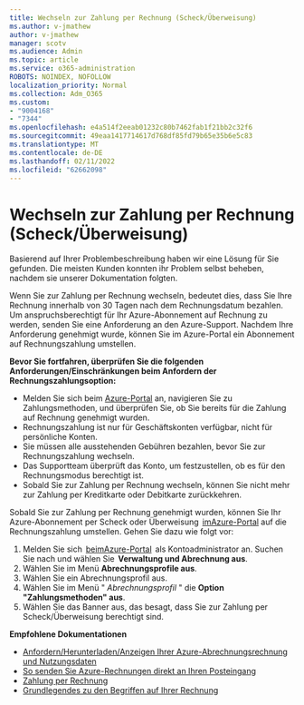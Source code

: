 ```yaml
---
title: Wechseln zur Zahlung per Rechnung (Scheck/Überweisung)
ms.author: v-jmathew
author: v-jmathew
manager: scotv
ms.audience: Admin
ms.topic: article
ms.service: o365-administration
ROBOTS: NOINDEX, NOFOLLOW
localization_priority: Normal
ms.collection: Adm_O365
ms.custom:
- "9004168"
- "7344"
ms.openlocfilehash: e4a514f2eeab01232c80b7462fab1f21bb2c32f6
ms.sourcegitcommit: 49eaa1417714617d768df85fd79b65e35b6e5c83
ms.translationtype: MT
ms.contentlocale: de-DE
ms.lasthandoff: 02/11/2022
ms.locfileid: "62662098"
---
```

# <a name="switch-to-pay-by-invoice-checkwire-transfer"></a>Wechseln zur Zahlung per Rechnung (Scheck/Überweisung)

Basierend auf Ihrer Problembeschreibung haben wir eine Lösung für Sie gefunden. Die meisten Kunden konnten ihr Problem selbst beheben, nachdem sie unserer Dokumentation folgten.

Wenn Sie zur Zahlung per Rechnung wechseln, bedeutet dies, dass Sie Ihre Rechnung innerhalb von 30 Tagen nach dem Rechnungsdatum bezahlen. Um anspruchsberechtigt für Ihr Azure-Abonnement auf Rechnung zu werden, senden Sie eine Anforderung an den Azure-Support. Nachdem Ihre Anforderung genehmigt wurde, können Sie im Azure-Portal ein Abonnement auf Rechnungszahlung umstellen.

**Bevor Sie fortfahren, überprüfen Sie die folgenden Anforderungen/Einschränkungen beim Anfordern der Rechnungszahlungsoption:**

- Melden Sie sich beim [Azure-Portal](https://portal.azure.com/) an, navigieren Sie zu Zahlungsmethoden, und überprüfen Sie, ob Sie bereits für die Zahlung auf Rechnung genehmigt wurden.
- Rechnungszahlung ist nur für Geschäftskonten verfügbar, nicht für persönliche Konten.
- Sie müssen alle ausstehenden Gebühren bezahlen, bevor Sie zur Rechnungszahlung wechseln.
- Das Supportteam überprüft das Konto, um festzustellen, ob es für den Rechnungsmodus berechtigt ist.
- Sobald Sie zur Zahlung per Rechnung wechseln, können Sie nicht mehr zur Zahlung per Kreditkarte oder Debitkarte zurückkehren.

Sobald Sie zur Zahlung per Rechnung genehmigt wurden, können Sie Ihr Azure-Abonnement per Scheck oder Überweisung  [imAzure-Portal](https://portal.azure.com/) auf die Rechnungszahlung umstellen.
Gehen Sie dazu wie folgt vor:

1. Melden Sie sich  [beimAzure-Portal](https://portal.azure.com/)  als Kontoadministrator an. Suchen Sie nach und wählen Sie  **Verwaltung und Abrechnung aus**.
2. Wählen Sie im Menü **Abrechnungsprofile aus**.
3. Wählen Sie ein Abrechnungsprofil aus.
4. Wählen Sie im Menü " *Abrechnungsprofil* " die **Option "Zahlungsmethoden" aus**.
5. Wählen Sie das Banner aus, das besagt, dass Sie zur Zahlung per Scheck/Überweisung berechtigt sind.

**Empfohlene Dokumentationen**

- [Anfordern/Herunterladen/Anzeigen Ihrer Azure-Abrechnungsrechnung und Nutzungsdaten](https://docs.microsoft.com/azure/billing/billing-download-azure-invoice-daily-usage-date)
- [So senden Sie Azure-Rechnungen direkt an Ihren Posteingang](https://docs.microsoft.com/azure/billing/billing-download-azure-invoice-daily-usage-date)
- [Zahlung per Rechnung](https://docs.microsoft.com/azure/billing/billing-how-to-pay-by-invoice)
- [Grundlegendes zu den Begriffen auf Ihrer Rechnung](https://docs.microsoft.com/azure/billing/billing-understand-your-invoice)
